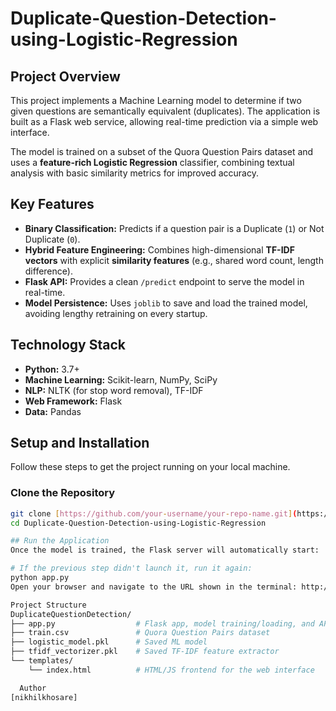 # Duplicate-Question-Detection-using-Logistic-Regression

##  Project Overview

This project implements a Machine Learning model to determine if two given questions are semantically equivalent (duplicates). The application is built as a Flask web service, allowing real-time prediction via a simple web interface.

The model is trained on a subset of the Quora Question Pairs dataset and uses a **feature-rich Logistic Regression** classifier, combining textual analysis with basic similarity metrics for improved accuracy.

## Key Features

* **Binary Classification:** Predicts if a question pair is a Duplicate (`1`) or Not Duplicate (`0`).
* **Hybrid Feature Engineering:** Combines high-dimensional **TF-IDF vectors** with explicit **similarity features** (e.g., shared word count, length difference).
* **Flask API:** Provides a clean `/predict` endpoint to serve the model in real-time.
* **Model Persistence:** Uses `joblib` to save and load the trained model, avoiding lengthy retraining on every startup.

## Technology Stack

* **Python:** 3.7+
* **Machine Learning:** Scikit-learn, NumPy, SciPy
* **NLP:** NLTK (for stop word removal), TF-IDF
* **Web Framework:** Flask
* **Data:** Pandas

## Setup and Installation

Follow these steps to get the project running on your local machine.

### Clone the Repository

```bash
git clone [https://github.com/your-username/your-repo-name.git](https://github.com/your-username/your-repo-name.git)
cd Duplicate-Question-Detection-using-Logistic-Regression

## Run the Application
Once the model is trained, the Flask server will automatically start:

# If the previous step didn't launch it, run it again:
python app.py 
Open your browser and navigate to the URL shown in the terminal: http://127.0.0.1:5000

Project Structure
DuplicateQuestionDetection/
├── app.py                  # Flask app, model training/loading, and API logic
├── train.csv               # Quora Question Pairs dataset
├── logistic_model.pkl      # Saved ML model
├── tfidf_vectorizer.pkl    # Saved TF-IDF feature extractor
└── templates/              
    └── index.html          # HTML/JS frontend for the web interface

  Author
[nikhilkhosare]
